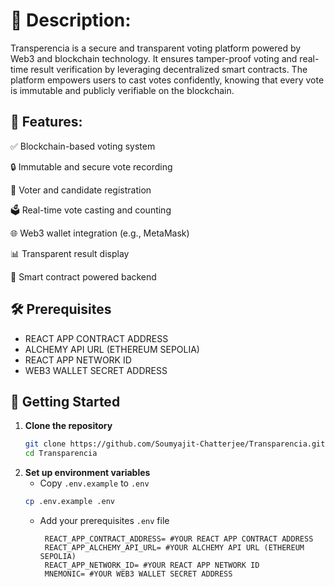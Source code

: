 # 📄 Description:
Transperencia is a secure and transparent voting platform powered by Web3 and blockchain technology. It ensures tamper-proof voting and real-time result verification by leveraging decentralized smart contracts. The platform empowers users to cast votes confidently, knowing that every vote is immutable and publicly verifiable on the blockchain.

## 🚀 Features:

✅ Blockchain-based voting system

🔒 Immutable and secure vote recording

👥 Voter and candidate registration

🗳️ Real-time vote casting and counting

🌐 Web3 wallet integration (e.g., MetaMask)

📊 Transparent result display

🧾 Smart contract powered backend

## 🛠️ Prerequisites

- REACT APP CONTRACT ADDRESS
- ALCHEMY API URL (ETHEREUM SEPOLIA)
- REACT APP NETWORK ID
- WEB3 WALLET SECRET ADDRESS

## 🚀 Getting Started

1. **Clone the repository**
   ```bash
   git clone https://github.com/Soumyajit-Chatterjee/Transparencia.git
   cd Transparencia
   ```
2. **Set up environment variables**
   - Copy `.env.example` to `.env`
   ```bash
   cp .env.example .env
   ```
   - Add your prerequisites `.env` file
     ```
      REACT_APP_CONTRACT_ADDRESS= #YOUR REACT APP CONTRACT ADDRESS
      REACT_APP_ALCHEMY_API_URL= #YOUR ALCHEMY API URL (ETHEREUM SEPOLIA)
      REACT_APP_NETWORK_ID= #YOUR REACT APP NETWORK ID
      MNEMONIC= #YOUR WEB3 WALLET SECRET ADDRESS
     ```
